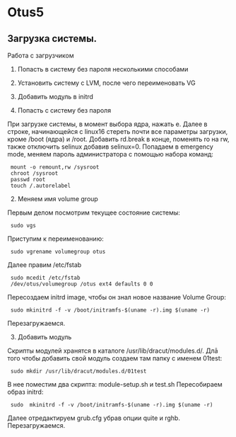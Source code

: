 # Otus5
## Загрузка системы.

Работа с загрузчиком
1. Попасть в систему без пароля несколькими способами
2. Установить систему с LVM, после чего переименовать VG
3. Добавить модуль в initrd

1. Попасть с систему без пароля

При загрузке системы, в момент выбора ядра, нажать е. Далее в строке, начинающейся с linux16 стереть почти все параметры загрузки, кроме /boot (ядра) и /root. Добавить rd.break в конце, поменять ro на rw, также отключить selinux добавив selinux=0. 
Попадаем в emergency mode, меняем пароль администратора с помощью набора команд:

```
 mount -o remount,rw /sysroot
 chroot /sysroot
 passwd root
 touch /.autorelabel
```
2. Меняем имя volume group

Первым делом посмотрим текущее состояние системы:

```
 sudo vgs
```

Приступим к переименованию:

```
 sudo vgrename volumegroup otus
```

Далее правим /etc/fstab

```
 sudo mcedit /etc/fstab
 /dev/otus/volumegroup /otus ext4 defaults 0 0
```

Пересоздаем initrd image, чтобы он знал новое название Volume Group:

```
 sudo mkinitrd -f -v /boot/initramfs-$(uname -r).img $(uname -r)
```

Перезагружаемся.

3. Добавить модуль

Скрипты модулей хранятся в каталоге /usr/lib/dracut/modules.d/. Длā того чтобы
добавить свой модуль создаем там папку с именем 01test:

```
 sudo mkdir /usr/lib/dracut/modules.d/01test
```

В нее поместим два скрипта: module-setup.sh и test.sh
Пересобираем образ initrd:

```
 sudo  mkinitrd -f -v /boot/initramfs-$(uname -r).img $(uname -r)
```

Далее отредактируем grub.cfg убрав опции quite и rghb.
Перезагружаемся.
